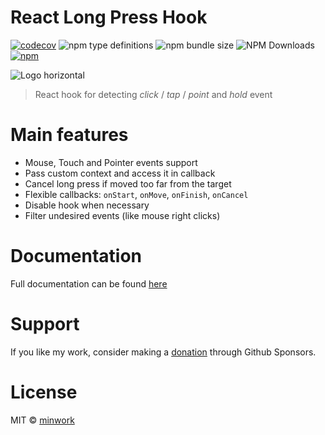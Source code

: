 # React Long Press Hook

[![codecov](https://codecov.io/gh/minwork/react/branch/main/graph/badge.svg?token=2KPMMSLDOM)](https://codecov.io/gh/minwork/react)
![npm type definitions](https://img.shields.io/npm/types/use-long-press)
![npm bundle size](https://img.shields.io/bundlephobia/min/use-long-press)
![NPM Downloads](https://img.shields.io/npm/dm/use-long-press)
[![npm](https://img.shields.io/npm/v/use-long-press)](https://www.npmjs.com/package/use-long-press)

![Logo horizontal](https://raw.githubusercontent.com/minwork/react/main/packages/use-long-press/images/logo-horizontal.png)

> React hook for detecting _click_ / _tap_ / _point_ and _hold_ event

# Main features
- Mouse, Touch and Pointer events support
- Pass custom context and access it in callback
- Cancel long press if moved too far from the target
- Flexible callbacks: `onStart`, `onMove`, `onFinish`, `onCancel`
- Disable hook when necessary
- Filter undesired events (like mouse right clicks)

# Documentation

Full documentation can be found [here](https://minwork.gitbook.io/long-press-hook/)

# Support

If you like my work, consider making a [donation](https://github.com/sponsors/minwork) through Github Sponsors.

# License

MIT © [minwork](https://github.com/minwork)
